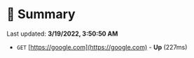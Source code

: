 # 📖 Summary
Last updated: **3/19/2022, 3:50:50 AM**

- `GET` [https://google.com](https://google.com) - **Up** (227ms)
